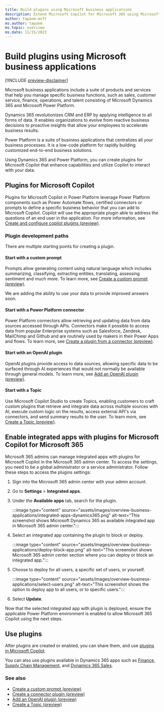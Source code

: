 ```yaml
---
title: Build plugins using Microsoft business applications
description: Extend Microsoft Copilot for Microsoft 365 using Microsoft Dynamics 365 apps and Microsoft Power Platform
author: tapanm-msft
ms.author: tapanm
ms.topic: overview
ms.date: 11/15/2023
---
```


# Build plugins using Microsoft business applications

[!INCLUDE [preview-disclaimer](includes/preview-disclaimer.md)]

Microsoft business applications include a suite of products and services that help you manage specific business functions, such as sales, customer service, finance, operations, and talent consisting of Microsoft Dynamics 365 and Microsoft Power Platform.

Dynamics 365 revolutionizes CRM and ERP by applying intelligence to all forms of data. It enables organizations to evolve from reactive business decisions to proactive insights that allow your employees to accelerate business results.

Power Platform is a suite of business applications that centralizes all your business processes. It is a low-code platform for rapidly building customized end-to-end business solutions.

Using Dynamics 365 and Power Platform, you can create plugins for Microsoft Copilot that enhance capabilities and utilize Copilot to interact with your data.

## Plugins for Microsoft Copilot

Plugins for Microsoft Copilot in Power Platform leverage Power Platform components such as Power Automate flows, certified connectors or prompts to define a specific business behavior that you can add to Microsoft Copilot. Copilot will use the appropriate plugin able to address the questions of an end user in the application. For more information, see [Create and configure copilot plugins (preview)](/power-virtual-agents/copilot-plugins-overview).

### Plugin development paths

There are multiple starting points for creating a plugin.

#### Start with a custom prompt

Prompts allow generating content using natural language which includes summarizing, classifying, extracting entities, translating, assessing sentiment and much more. To learn more, see [Create a custom prompt (preview)](/ai-builder/create-a-custom-prompt?context=/microsoft-365-copilot/extensibility/context).

We are adding the ability to use your data to provide improved answers soon.

#### Start with a Power Platform connector

Power Platform connectors allow retrieving and updating data from data sources accessed through APIs. Connectors make it possible to access data from popular Enterprise systems such as Salesforce, Zendesk, MailChimp and Github and are routinely used by makers in their Power Apps and flows. To learn more, see [Create a plugin from a connector (preview)](/connectors/create-a-connector-ai-plugin?context=/microsoft-365-copilot/extensibility/context).

#### Start with an OpenAI plugin

OpenAI plugins provide access to data sources, allowing specific data to be surfaced through AI experiences that would not normally be available through general models. To learn more, see [Add an OpenAI plugin (preview)](/power-virtual-agents/copilot-ai-plugins?context=/microsoft-365-copilot/extensibility/context#add-an-openai-plugin).

#### Start with a Topic

Use Microsoft Copilot Studio to create Topics, enabling customers to craft custom plugins that retrieve and integrate data across multiple sources with AI, execute custom logic on the results, access external API's via connectors, and send summary results to the user. To learn more, see [Create a Topic (preview)](/power-virtual-agents/copilot-conversational-plugins?context=/microsoft-365-copilot/extensibility/context).

## Enable integrated apps with plugins for Microsoft Copilot for Microsoft 365

Microsoft 365 admins can manage integrated apps with plugins for Microsoft Copilot in the Microsoft 365 admin center. To access the settings, you need to be a global administrator or a service administrator. Follow these steps to access the plugins settings:

1. Sign into the Microsoft 365 admin center with your admin account.

1. Go to **Settings** &gt; **Integrated apps**.

1. Under the **Available apps** tab, search for the plugin.

    :::image type="content" source="assets/images/overview-business-applications/integrated-apps-dynamics365.png" alt-text="This screenshot shows Microsoft Dynamics 365 as available integrated app in Microsoft 365 admin center.":::

1. Select an integrated app containing the plugin to block or deploy.

    :::image type="content" source="assets/images/overview-business-applications/deploy-block-app.png" alt-text="This screenshot shows Microsoft 365 admin center section where you can deploy or block an integrated app.":::

1. Choose to deploy for all users, a specific set of users, or yourself.

    :::image type="content" source="assets/images/overview-business-applications/select-users.png" alt-text="This screenshot shows the option to deploy app to all users, or to specific users.":::

1. Select **Update**.

Now that the selected integrated app with plugin is deployed, ensure the applicable Power Platform environment is enabled to allow Microsoft 365 Copilot using the next steps.

## Use plugins

After plugins are created or enabled, you can share them, and use [plugins in Microsoft Copilot](/power-virtual-agents/copilot-plugins-overview).

You can also use plugins available in Dynamics 365 apps such as [Finance, Supply Chain Management](/dynamics365/fin-ops-core/dev-itpro/m365-copilot/faq-for-chat-with-fno-data-on-m365copilot), and [Dynamics 365 Sales](/dynamics365/sales/microsoft-365-copilot-for-sales).

### See also

- [Create a custom prompt (preview)](/ai-builder/create-a-custom-prompt?context=/microsoft-365-copilot/extensibility/context)
- [Create a connector plugin (preview)](/connectors/create-a-connector-ai-plugin?context=/microsoft-365-copilot/extensibility/context)
- [Add an OpenAI plugin (preview)](/power-virtual-agents/copilot-ai-plugins#add-an-openai-plugin?context=/microsoft-365-copilot/extensibility/context)
- [Create a Topic (preview)](/power-virtual-agents/copilot-conversational-plugins?context=/microsoft-365-copilot/extensibility/context)
